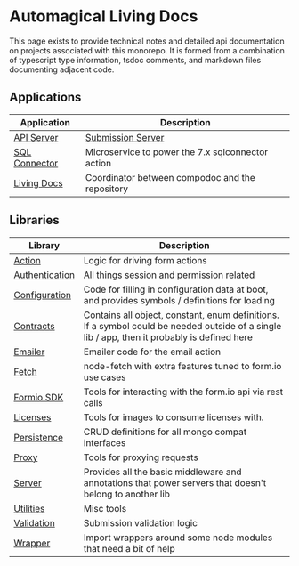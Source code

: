 # Automagical Living Docs

This page exists to provide technical notes and detailed api documentation on projects associated with this monorepo.
It is formed from a combination of typescript type information, tsdoc comments, and markdown files documenting adjacent code.

## Applications

| Application | Description |
| --- | --- |
| [API Server](/additional-documentation/docker-images/api-server.html) | [Submission Server](/additional-documentation/docker-images/api-server/submission-server.html) |
| [SQL Connector](/additional-documentation/docker-images/sql-connector.html) | Microservice to power the 7.x sqlconnector action |
| [Living Docs](/additional-documentation/docker-images/documentation.html) | Coordinator between compodoc and the repository |

## Libraries

| Library | Description |
| --- | --- |
| [Action](/additional-documentation/internal-libraries/action.html) | Logic for driving form actions |
| [Authentication](/additional-documentation/internal-libraries/authentication.html) | All things session and permission related |
| [Configuration](/additional-documentation/developer-notes/configuration.html) | Code for filling in configuration data at boot, and provides symbols / definitions for loading |
| [Contracts](/additional-documentation/internal-libraries/contracts.html) | Contains all object, constant, enum definitions. If a symbol could be needed outside of a single lib / app, then it probably is defined here |
| [Emailer](/additional-documentation/internal-libraries/email.html) | Emailer code for the email action |
| [Fetch](/additional-documentation/internal-libraries/fetch.html) | node-fetch with extra features tuned to form.io use cases |
| [Formio SDK](/additional-documentation/internal-libraries/formio-sdk.html) | Tools for interacting with the form.io api via rest calls |
| [Licenses](/additional-documentation/internal-libraries/licenses.html) | Tools for images to consume licenses with. |
| [Persistence](/additional-documentation/internal-libraries/persistence.html) | CRUD definitions for all mongo compat interfaces |
| [Proxy](/additional-documentation/internal-libraries/proxy.html) | Tools for proxying requests |
| [Server](/additional-documentation/internal-libraries/server.html) | Provides all the basic middleware and annotations that power servers that doesn't belong to another lib |
| [Utilities](/additional-documentation/internal-libraries/utilities.html) | Misc tools |
| [Validation](/additional-documentation/internal-libraries/validation.html) | Submission validation logic |
| [Wrapper](/additional-documentation/internal-libraries/wrapper.html) | Import wrappers around some node modules that need a bit of help |
